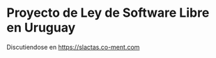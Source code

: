 Proyecto de Ley de Software Libre en Uruguay
=====================

Discutiendose en https://slactas.co-ment.com
